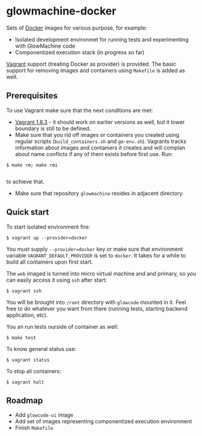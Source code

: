 glowmachine-docker
==================

Sets of [Docker](https://www.docker.com/whatisdocker/) images for various purpose, for example:
- Isolated development environmet for running tests and experimenting with GlowMachine code
- Componentized execution stack (in progress so far)

[Vagrant](http://docs.vagrantup.com/v2/why-vagrant/index.html) support (treating Docker as provider) is provided. The basic support for removing images and containers using `Makefile` is added as well.

Prerequisites
-------------

To use Vagrant make sure that the next conditions are met:
- [Vagrant 1.6.3](https://www.vagrantup.com/download-archive/v1.6.3.html) - it should work on earlier versions as well, but it lower boundary is still to be defined.
- Make sure that you rid off images or containers you created using regular scripts (`build_containers.sh` and `gm-env.sh`). Vagrants tracks information about images and contaniers it creates and will complan about name conflicts if any of them exists before first use. Run:
```
$ make rm; make rmi
  
```
to achieve that.
- Make sure that repository `glowmachine` resides in adjacent directory.

Quick start
-----------

To start isolated environment fire:
```
$ vagrant up --provider=docker
```
You must supply `--provider=docker` key or make sure that environment variable `VAGRANT_DEFAULT_PROVIDER` is set to `docker`. It takes for a while to build all containers upon first start.

The `web` imaged is turned into micro virtual machine and and primary, so you can easily access it using `ssh` after start:
```
$ vagrant ssh

```
You will be brought into `/root` directory with `glowcode` mounted in it. Feel free to do whatever you want from there (running tests, starting backend application, etc).

You an run tests ourside of container as well:
```
$ make test
```

To know general status use:
```
$ vagrant status
```

To stop all containers:
```
$ vagrant halt
```

Roadmap
-------
- Add `glowcode-ui` image
- Add set of images representing componentized execution environment
- Finish `Makefile`
